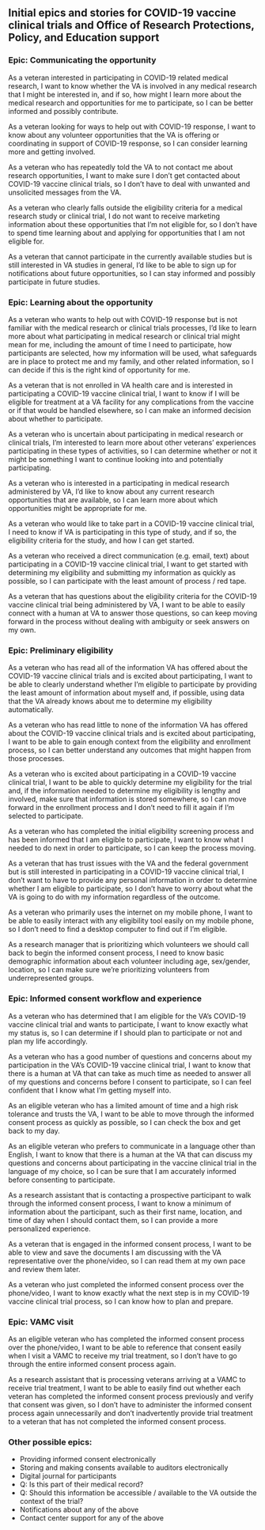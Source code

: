 ## Initial epics and stories for COVID-19 vaccine clinical trials and Office of Research Protections, Policy, and Education support

### Epic: Communicating the opportunity

As a veteran interested in participating in COVID-19 related medical research, I want to know whether the VA is involved in any medical research that I might be interested in, and if so, how might I learn more about the medical research and opportunities for me to participate, so I can be better informed and possibly contribute.

As a veteran looking for ways to help out with COVID-19 response, I want to know about any volunteer opportunities that the VA is offering or coordinating in support of COVID-19 response, so I can consider learning more and getting involved.

As a veteran who has repeatedly told the VA to not contact me about research opportunities, I want to make sure I don’t get contacted about COVID-19 vaccine clinical trials, so I don’t have to deal with unwanted and unsolicited messages from the VA.

As a veteran who clearly falls outside the eligibility criteria for a medical research study or clinical trial, I do not want to receive marketing information about these opportunities that I’m not eligible for, so I don’t have to spend time learning about and applying for opportunities that I am not eligible for.

As a veteran that cannot participate in the currently available studies but is still interested in VA studies in general, I’d like to be able to sign up for notifications about future opportunities, so I can stay informed and possibly participate in future studies.

### Epic: Learning about the opportunity

As a veteran who wants to help out with COVID-19 response but is not familiar with the medical research or clinical trials processes, I’d like to learn more about what participating in medical research or clinical trial might mean for me, including the amount of time I need to participate, how participants are selected, how my information will be used, what safeguards are in place to protect me and my family, and other related information, so I can decide if this is the right kind of opportunity for me.

As a veteran that is not enrolled in VA health care and is interested in participating a COVID-19 vaccine clinical trial, I want to know if I will be eligible for treatment at a VA facility for any complications from the vaccine or if that would be handled elsewhere, so I can make an informed decision about whether to participate.

As a veteran who is uncertain about participating in medical research or clinical trials, I’m interested to learn more about other veterans’ experiences participating in these types of activities, so I can determine whether or not it might be something I want to continue looking into and potentially participating.

As a veteran who is interested in a participating in medical research administered by VA, I’d like to know about any current research opportunities that are available, so I can learn more about which opportunities might be appropriate for me.

As a veteran who would like to take part in a COVID-19 vaccine clinical trial, I need to know if VA is participating in this type of study, and if so, the eligibility criteria for the study, and how I can get started.

As a veteran who received a direct communication (e.g. email, text) about participating in a COVID-19 vaccine clinical trial, I want to get started with determining my eligibility and submitting my information as quickly as possible, so I can participate with the least amount of process / red tape.

As a veteran that has questions about the eligibility criteria for the COVID-19 vaccine clinical trial being administered by VA, I want to be able to easily connect with a human at VA to answer those questions, so can keep moving forward in the process without dealing with ambiguity or seek answers on my own.

### Epic: Preliminary eligibility

As a veteran who has read all of the information VA has offered about the COVID-19 vaccine clinical trials and is excited about participating, I want to be able to clearly understand whether I’m eligible to participate by providing the least amount of information about myself and, if possible, using data that the VA already knows about me to determine my eligibility automatically.

As a veteran who has read little to none of the information VA has offered about the COVID-19 vaccine clinical trials and is excited about participating, I want to be able to gain enough context from the eligibility and enrollment process, so I can better understand any outcomes that might happen from those processes.

As a veteran who is excited about participating in a COVID-19 vaccine clinical trial, I want to be able to quickly determine my eligibility for the trial and, if the information needed to determine my eligibility is lengthy and involved, make sure that information is stored somewhere, so I can move forward in the enrollment process and I don’t need to fill it again if I’m selected to participate.

As a veteran who has completed the initial eligibility screening process and has been informed that I am eligible to participate, I want to know what I needed to do next in order to participate, so I can keep the process moving.

As a veteran that has trust issues with the VA and the federal government but is still interested in participating in a COVID-19 vaccine clinical trial, I don’t want to have to provide any personal information in order to determine whether I am eligible to participate, so I don’t have to worry about what the VA is going to do with my information regardless of the outcome.

As a veteran who primarily uses the internet on my mobile phone, I want to be able to easily interact with any eligibility tool easily on my mobile phone, so I don’t need to find a desktop computer to find out if I’m eligible.

As a research manager that is prioritizing which volunteers we should call back to begin the informed consent process, I need to know basic demographic information about each volunteer including age, sex/gender, location, so I can make sure we’re prioritizing volunteers from underrepresented groups.

### Epic: Informed consent workflow and experience

As a veteran who has determined that I am eligible for the VA’s COVID-19 vaccine clinical trial and wants to participate, I want to know exactly what my status is, so I can determine if I should plan to participate or not and plan my life accordingly.

As a veteran who has a good number of questions and concerns about my participation in the VA’s COVID-19 vaccine clinical trial, I want to know that there is a human at VA that can take as much time as needed to answer all of my questions and concerns before I consent to participate, so I can feel confident that I know what I’m getting myself into.

As an eligible veteran who has a limited amount of time and a high risk tolerance and trusts the VA, I want to be able to move through the informed consent process as quickly as possible, so I can check the box and get back to my day.

As an eligible veteran who prefers to communicate in a language other than English, I want to know that there is a human at the VA that can discuss my questions and concerns about participating in the vaccine clinical trial in the language of my choice, so I can be sure that I am accurately informed before consenting to participate.

As a research assistant that is contacting a prospective participant to walk through the informed consent process, I want to know a minimum of information about the participant, such as their first name, location, and time of day when I should contact them, so I can provide a more personalized experience.

As a veteran that is engaged in the informed consent process, I want to be able to view and save the documents I am discussing with the VA representative over the phone/video, so I can read them at my own pace and review them later.

As a veteran who just completed the informed consent process over the phone/video, I want to know exactly what the next step is in my COVID-19 vaccine clinical trial process, so I can know how to plan and prepare.

### Epic: VAMC visit

As an eligible veteran who has completed the informed consent process over the phone/video, I want to be able to reference that consent easily when I visit a VAMC to receive my trial treatment, so I don’t have to go through the entire informed consent process again.

As a research assistant that is processing veterans arriving at a VAMC to receive trial treatment, I want to be able to easily find out whether each veteran has completed the informed consent process previously and verify that consent was given, so I don’t have to administer the informed consent process again unnecessarily and don’t inadvertently provide trial treatment to a veteran that has not completed the informed consent process.

### Other possible epics:

-	Providing informed consent electronically
-	Storing and making consents available to auditors electronically
-	Digital journal for participants
  - Q: Is this part of their medical record?
  - Q: Should this information be accessible / available to the VA outside the context of the trial?
-	Notifications about any of the above
-	Contact center support for any of the above



